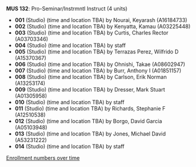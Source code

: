 **MUS 132**: Pro-Seminar/Instrmntl Instruct (4 units)

- **001** (Studio) (time and location TBA) by Nourai, Keyarash (A16184733)
- **002** (Studio) (time and location TBA) by Kenyatta, Kamau (A03225448)
- **003** (Studio) (time and location TBA) by Curtis, Charles Rector (A03703346)
- **004** (Studio) (time and location TBA) by staff
- **005** (Studio) (time and location TBA) by Terrazas Perez, Wilfrido D (A15370367)
- **006** (Studio) (time and location TBA) by Ohnishi, Takae (A08602947)
- **007** (Studio) (time and location TBA) by Burr, Anthony I (A01851157)
- **008** (Studio) (time and location TBA) by Carlson, Erik Norman (A13253174)
- **009** (Studio) (time and location TBA) by Dresser, Mark Stuart (A01305958)
- **010** (Studio) (time and location TBA) by staff
- **011** (Studio) (time and location TBA) by Richards, Stephanie F (A12510538)
- **012** (Studio) (time and location TBA) by Borgo, David Garcia (A05103948)
- **013** (Studio) (time and location TBA) by Jones, Michael David (A53231222)
- **014** (Studio) (time and location TBA) by staff

[Enrollment numbers over time](./MUS132.tsv)
